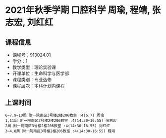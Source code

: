 # 2021年秋季学期 口腔科学 周瑜, 程靖, 张志宏, 刘红红






## 课程信息

- 课程号：910024.01
- 学分：1
- 教学类型：理论实验课
- 开课单位：生命科学与医学部
- 课程类别：专业选修
- 课程层次：本科计划内课程

## 上课时间

```
6~7,9~10周 附一院南区3号楼2楼206教室 :4(6,7) 周瑜
1,11周 附一院南区3号楼2楼206教室 :4(14:30~16:55) 张志宏
2周 附一院南区3号楼2楼206教室 :4(14:30~16:55) 刘红红
3~4,8周 附一院南区3号楼2楼206教室 :4(14:30~16:55) 程靖
```

